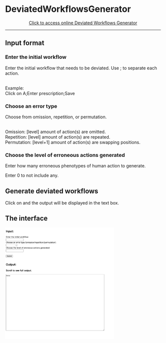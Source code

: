 <h1>DeviatedWorkflowsGenerator</h1>

<p align="center"><a href="https://deviatedworkflows-generator-4b34d2ce79de.herokuapp.com/">Click to access online Deviated Workflows Generator</a>
<hr>

<h2>Input format</h2>

<h3>Enter the initial workflow</h3>
Enter the initial workflow that needs to be deviated. Use ; to separate each action.<br><br>


Example:<br>
Click on A;Enter prescription;Save<br>

<h3>Choose an error type</h3>
Choose from omission, repetition, or permutation.<br><br>

Omission: [level] amount of action(s) are omitted.<br>
Repetition: [level] amount of action(s) are repeated.<br>
Permutation: [level+1] amount of action(s) are swapping positions.

<h3>Choose the level of erroneous actions generated</h3>
Enter how many erroneous phenotypes of human action to generate.<br>

Enter 0 to not include any.

<h2>Generate deviated workflows</h2>
Click on <Submit> and the output will be displayed in the text box.

<h2>The interface</h2>

<img src="DWGinterface.jpeg" width="70%" height="70%">
